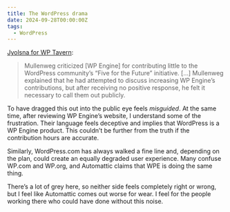 ```yaml
---
title: The WordPress drama
date: 2024-09-28T00:00:00Z
tags:
  - WordPress
---
```

[Jyolsna for WP Tavern](https://wptavern.com/highlights-from-matt-mullenwegs-spiciest-word-camp-presentation-at-wordcamp-us-2024):

> Mullenweg criticized \[WP Engine\] for contributing little to the WordPress community’s “Five for the Future” initiative. \[…\] Mullenweg explained that he had attempted to discuss increasing WP Engine’s contributions, but after receiving no positive response, he felt it necessary to call them out publicly.

To have dragged this out into the public eye feels&nbsp;*misguided*. At the same time, after reviewing WP Engine’s website, I understand some of the frustration. Their language feels deceptive and implies that WordPress is a WP Engine product. This couldn’t be further from the truth if the contribution hours are accurate.

Similarly, WordPress.com has always walked a fine line and, depending on the plan, could create an equally degraded user experience. Many confuse WP.com and WP.org, and Automattic claims that WPE is doing the same thing.

There’s a lot of grey here, so neither side feels completely right or wrong, but I feel like Automattic comes out worse for wear. I feel for the people working there who could have done without this noise.